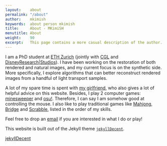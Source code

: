 ```yaml
---
layout:    about
permalink: "/about"
author:    mkimish
keywords:  about person mkimish
title:     About - MKimiSH
menutitle: About
weight:    90
excerpt:   This page contains a more casual description of the author.
--- 
```

<script async defer src="https://buttons.github.io/buttons.js"></script>

I am a PhD student at [ETH Zurich](https://www.ethz.ch/en) (jointly with [CGL](https://cgl.ethz.ch/) and [DisneyResearch\|Studios](https://studios.disneyresearch.com/)). I have been working on the restoration of both rendered and natural images, and my current focus is on the synthetic side. More specifically, I explore algorithms that can better reconstruct rendered images from a handful of light transport samples. 

A lot of my spare time is spent with [my girlfriend](https://mengwj.github.io), who also gives a lot of helpful advice on this website. Besides, I play 2 computer games: [minesweeper](http://www.minesweeper.info/worldranking.html) and [osu!](https://osu.ppy.sh/home). Therefore, I can say I am somehow good at controlling the mouse. I also like to play traditional games like [Mahjong](https://en.wikipedia.org/wiki/Mahjong), [Bridge](https://en.wikipedia.org/wiki/Contract_bridge) and [Scrabble](https://en.wikipedia.org/wiki/Scrabble), listed in the order of my skills.  

Feel free to drop an [email](mailto:xyzhang.qd@gmail.com) if you are interested in what I do or play!

This website is built out of the Jekyll theme [`jekyllDecent`](https://github.com/jwillmer/jekyllDecent).

<p class="github-button-container">
<a class="github-button" href="https://github.com/jwillmer/jekyllDecent" data-size="large" data-show-count="true" aria-label="Star jwillmer/jekyllDecent on GitHub">jekyllDecent</a>
</p>
